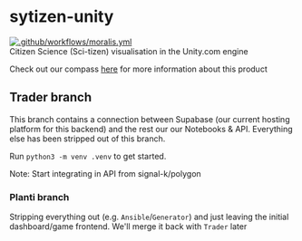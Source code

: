 # sytizen-unity
[![.github/workflows/moralis.yml](https://github.com/Signal-K/sytizen/actions/workflows/moralis.yml/badge.svg?branch=ansible)](https://github.com/Signal-K/sytizen/actions/workflows/moralis.yml) <br />
Citizen Science (Sci-tizen) visualisation in the Unity.com engine 


Check out our compass [here](http://ar.skinetics.tech/stellarios/compass) for more information about this product

<!--
Move `/server` into a separate submodule (or `styizen` into a submodule in another repo)
Add react config (for frontend framework) to react, then move it into `signal-k/polygon`
-->

## Trader branch
This branch contains a connection between Supabase (our current hosting platform for this backend) and the rest our our Notebooks & API. Everything else has been stripped out of this branch.

Run `python3 -m venv .venv` to get started.

Note: Start integrating in API from signal-k/polygon

### Planti branch
Stripping everything out (e.g. `Ansible`/`Generator`) and just leaving the initial dashboard/game frontend. We'll merge it back with `Trader` later